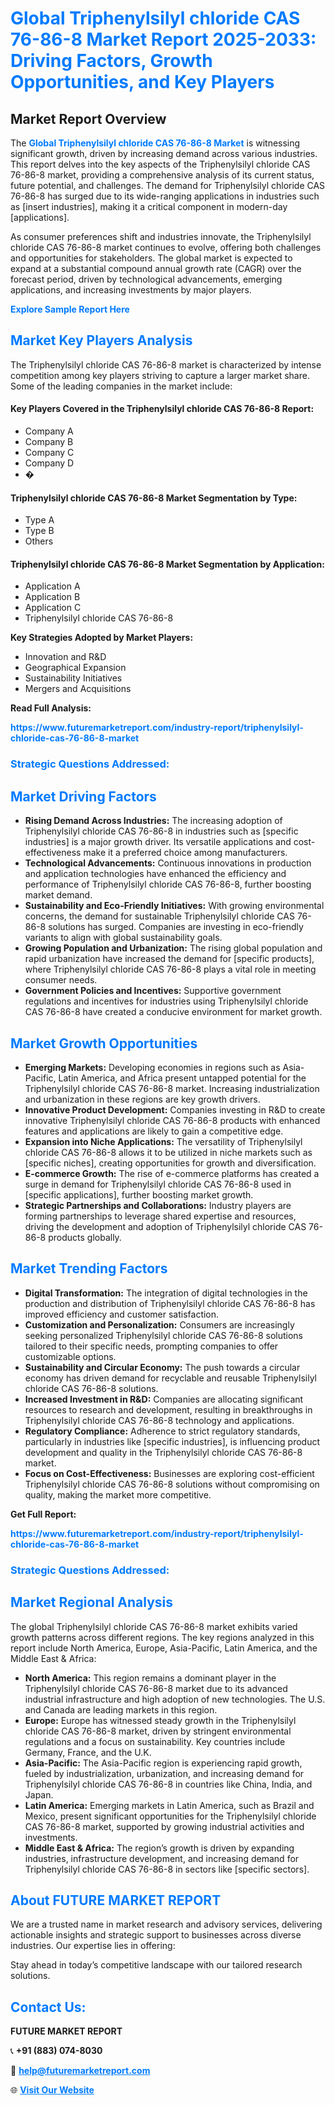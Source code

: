 <h1 style="color: #007BFF;">Global Triphenylsilyl chloride CAS 76-86-8 Market Report 2025-2033: Driving Factors, Growth Opportunities, and Key Players</h1>

<section id="overview">
<h2>Market Report Overview</h2>
<p>The <a href="https://www.futuremarketreport.com/industry-report/triphenylsilyl-chloride-cas-76-86-8-market" style="color: #007BFF; text-decoration: none;"><strong>Global Triphenylsilyl chloride CAS 76-86-8 Market</strong></a> is witnessing significant growth, driven by increasing demand across various industries. This report delves into the key aspects of the Triphenylsilyl chloride CAS 76-86-8 market, providing a comprehensive analysis of its current status, future potential, and challenges. The demand for Triphenylsilyl chloride CAS 76-86-8 has surged due to its wide-ranging applications in industries such as [insert industries], making it a critical component in modern-day [applications].</p>
<p>As consumer preferences shift and industries innovate, the Triphenylsilyl chloride CAS 76-86-8 market continues to evolve, offering both challenges and opportunities for stakeholders. The global market is expected to expand at a substantial compound annual growth rate (CAGR) over the forecast period, driven by technological advancements, emerging applications, and increasing investments by major players.</p>
</section>

<section id="overview">
<p><a href="https://www.futuremarketreport.com/request-sample/reportId=116402" style="color: #007BFF; text-decoration: none;"><strong>Explore Sample Report Here</strong></a></p>
</section>

<section id="key-players">
<h2 style="color: #007BFF;">Market Key Players Analysis</h2>
<p>The Triphenylsilyl chloride CAS 76-86-8 market is characterized by intense competition among key players striving to capture a larger market share. Some of the leading companies in the market include:</p>
<h4>Key Players Covered in the Triphenylsilyl chloride CAS 76-86-8 Report:</h4>
<ul><li>Company A</li><li>Company B</li><li>Company C</li><li>Company D</li><li>�</li></ul>
<h4>Triphenylsilyl chloride CAS 76-86-8 Market Segmentation by Type:</h4>
<ul><li>Type A</li><li>Type B</li><li>Others</li></ul>

<h4>Triphenylsilyl chloride CAS 76-86-8 Market Segmentation by Application:</h4>
<ul><li>Application A</li><li>Application B</li><li>Application C</li><li>Triphenylsilyl chloride CAS 76-86-8</li></ul>
<p><strong>Key Strategies Adopted by Market Players:</strong></p>
<ul>
<li>Innovation and R&D</li>
<li>Geographical Expansion</li>
<li>Sustainability Initiatives</li>
<li>Mergers and Acquisitions</li>
</ul>
</section>

<section>
<p><strong>Read Full Analysis: </strong></p><a href="https://www.futuremarketreport.com/industry-report/triphenylsilyl-chloride-cas-76-86-8-market" style="color: #007BFF; text-decoration: none;"><strong>https://www.futuremarketreport.com/industry-report/triphenylsilyl-chloride-cas-76-86-8-market</strong></a>
<h3 style="color: #007BFF;">Strategic Questions Addressed:</h3>
</section>

<section id="driving-factors">
<h2 style="color: #007BFF;">Market Driving Factors</h2>
<ul>
<li><strong>Rising Demand Across Industries:</strong> The increasing adoption of Triphenylsilyl chloride CAS 76-86-8 in industries such as [specific industries] is a major growth driver. Its versatile applications and cost-effectiveness make it a preferred choice among manufacturers.</li>
<li><strong>Technological Advancements:</strong> Continuous innovations in production and application technologies have enhanced the efficiency and performance of Triphenylsilyl chloride CAS 76-86-8, further boosting market demand.</li>
<li><strong>Sustainability and Eco-Friendly Initiatives:</strong> With growing environmental concerns, the demand for sustainable Triphenylsilyl chloride CAS 76-86-8 solutions has surged. Companies are investing in eco-friendly variants to align with global sustainability goals.</li>
<li><strong>Growing Population and Urbanization:</strong> The rising global population and rapid urbanization have increased the demand for [specific products], where Triphenylsilyl chloride CAS 76-86-8 plays a vital role in meeting consumer needs.</li>
<li><strong>Government Policies and Incentives:</strong> Supportive government regulations and incentives for industries using Triphenylsilyl chloride CAS 76-86-8 have created a conducive environment for market growth.</li>
</ul>
</section>

<section id="growth-opportunities">
<h2 style="color: #007BFF;">Market Growth Opportunities</h2>
<ul>
<li><strong>Emerging Markets:</strong> Developing economies in regions such as Asia-Pacific, Latin America, and Africa present untapped potential for the Triphenylsilyl chloride CAS 76-86-8 market. Increasing industrialization and urbanization in these regions are key growth drivers.</li>
<li><strong>Innovative Product Development:</strong> Companies investing in R&D to create innovative Triphenylsilyl chloride CAS 76-86-8 products with enhanced features and applications are likely to gain a competitive edge.</li>
<li><strong>Expansion into Niche Applications:</strong> The versatility of Triphenylsilyl chloride CAS 76-86-8 allows it to be utilized in niche markets such as [specific niches], creating opportunities for growth and diversification.</li>
<li><strong>E-commerce Growth:</strong> The rise of e-commerce platforms has created a surge in demand for Triphenylsilyl chloride CAS 76-86-8 used in [specific applications], further boosting market growth.</li>
<li><strong>Strategic Partnerships and Collaborations:</strong> Industry players are forming partnerships to leverage shared expertise and resources, driving the development and adoption of Triphenylsilyl chloride CAS 76-86-8 products globally.</li>
</ul>
</section>

<section id="trending-factors">
<h2 style="color: #007BFF;">Market Trending Factors</h2>
<ul>
<li><strong>Digital Transformation:</strong> The integration of digital technologies in the production and distribution of Triphenylsilyl chloride CAS 76-86-8 has improved efficiency and customer satisfaction.</li>
<li><strong>Customization and Personalization:</strong> Consumers are increasingly seeking personalized Triphenylsilyl chloride CAS 76-86-8 solutions tailored to their specific needs, prompting companies to offer customizable options.</li>
<li><strong>Sustainability and Circular Economy:</strong> The push towards a circular economy has driven demand for recyclable and reusable Triphenylsilyl chloride CAS 76-86-8 solutions.</li>
<li><strong>Increased Investment in R&D:</strong> Companies are allocating significant resources to research and development, resulting in breakthroughs in Triphenylsilyl chloride CAS 76-86-8 technology and applications.</li>
<li><strong>Regulatory Compliance:</strong> Adherence to strict regulatory standards, particularly in industries like [specific industries], is influencing product development and quality in the Triphenylsilyl chloride CAS 76-86-8 market.</li>
<li><strong>Focus on Cost-Effectiveness:</strong> Businesses are exploring cost-efficient Triphenylsilyl chloride CAS 76-86-8 solutions without compromising on quality, making the market more competitive.</li>
</ul>
</section>

<section>
<p><strong>Get Full Report: </strong></p><a href="https://www.futuremarketreport.com/industry-report/triphenylsilyl-chloride-cas-76-86-8-market" style="color: #007BFF; text-decoration: none;"><strong>https://www.futuremarketreport.com/industry-report/triphenylsilyl-chloride-cas-76-86-8-market</strong></a>
<h3 style="color: #007BFF;">Strategic Questions Addressed:</h3>
</section>


<section id="regional-analysis">
<h2 style="color: #007BFF;">Market Regional Analysis</h2>
<p>The global Triphenylsilyl chloride CAS 76-86-8 market exhibits varied growth patterns across different regions. The key regions analyzed in this report include North America, Europe, Asia-Pacific, Latin America, and the Middle East & Africa:</p>
<ul>
<li><strong>North America:</strong> This region remains a dominant player in the Triphenylsilyl chloride CAS 76-86-8 market due to its advanced industrial infrastructure and high adoption of new technologies. The U.S. and Canada are leading markets in this region.</li>
<li><strong>Europe:</strong> Europe has witnessed steady growth in the Triphenylsilyl chloride CAS 76-86-8 market, driven by stringent environmental regulations and a focus on sustainability. Key countries include Germany, France, and the U.K.</li>
<li><strong>Asia-Pacific:</strong> The Asia-Pacific region is experiencing rapid growth, fueled by industrialization, urbanization, and increasing demand for Triphenylsilyl chloride CAS 76-86-8 in countries like China, India, and Japan.</li>
<li><strong>Latin America:</strong> Emerging markets in Latin America, such as Brazil and Mexico, present significant opportunities for the Triphenylsilyl chloride CAS 76-86-8 market, supported by growing industrial activities and investments.</li>
<li><strong>Middle East & Africa:</strong> The region’s growth is driven by expanding industries, infrastructure development, and increasing demand for Triphenylsilyl chloride CAS 76-86-8 in sectors like [specific sectors].</li>
</ul>
</section>

<footer>
<h2 style="color: #007BFF;">About FUTURE MARKET REPORT</h2>
<p>We are a trusted name in market research and advisory services, delivering actionable insights and strategic support to businesses across diverse industries. Our expertise lies in offering:</p>

<p>Stay ahead in today’s competitive landscape with our tailored research solutions.</p>

<h2 style="color: #007BFF;">Contact Us:</h2>
<p><strong>FUTURE MARKET REPORT</strong></p>
<p>📞 <strong>+91 (883) 074-8030</strong></p>
<p>📧 <strong><a href="mailto:help@futuremarketreport.com" style="color: #007BFF;">help@futuremarketreport.com</a></strong></p>
<p>🌐 <strong><a href="https://www.futuremarketreport.com/" style="color: #007BFF;">Visit Our Website</a></strong></p>
</footer>
